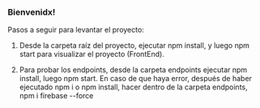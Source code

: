 ### Bienvenidx!

Pasos a seguir para levantar el proyecto:

1) Desde la carpeta raíz del proyecto, ejecutar npm install, y luego npm start para visualizar el proyecto (FrontEnd).

2) Para probar los endpoints, desde la carpeta endpoints ejecutar npm install, luego npm start. En caso de que haya error, después de haber ejecutado npm i o npm install, hacer dentro de la carpeta endpoints, npm i firebase --force
